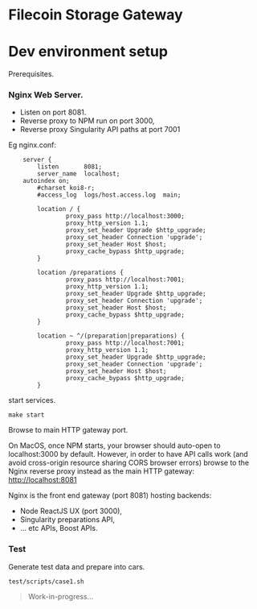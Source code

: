 # Filecoin Storage Gateway


# Dev environment setup

Prerequisites.

### Nginx Web Server.
* Listen on port 8081. 
* Reverse proxy to NPM run on port 3000, 
* Reverse proxy Singularity API paths at port 7001

Eg nginx.conf:
```
    server {
        listen       8081;
        server_name  localhost;
	autoindex on;
        #charset koi8-r;
        #access_log  logs/host.access.log  main;

        location / {
                proxy_pass http://localhost:3000;
                proxy_http_version 1.1;
                proxy_set_header Upgrade $http_upgrade;
                proxy_set_header Connection 'upgrade';
                proxy_set_header Host $host;
                proxy_cache_bypass $http_upgrade;
        }

        location /preparations {
                proxy_pass http://localhost:7001;
                proxy_http_version 1.1;
                proxy_set_header Upgrade $http_upgrade;
                proxy_set_header Connection 'upgrade';
                proxy_set_header Host $host;
                proxy_cache_bypass $http_upgrade;
        }

        location ~ ^/(preparation|preparations) {
                proxy_pass http://localhost:7001;
                proxy_http_version 1.1;
                proxy_set_header Upgrade $http_upgrade;
                proxy_set_header Connection 'upgrade';
                proxy_set_header Host $host;
                proxy_cache_bypass $http_upgrade;
        }
```

start services.

```
make start
```

Browse to main HTTP gateway port.

On MacOS, once NPM starts, your browser should auto-open to localhost:3000 by default. 
However, in order to have API calls work (and avoid cross-origin resource sharing CORS browser errors) browse to the Nginx reverse proxy instead as the main HTTP gateway: [http://localhost:8081](http://localhost:8081)

Nginx is the front end gateway (port 8081) hosting backends: 
* Node ReactJS UX (port 3000), 
* Singularity preparations API,
* ... etc APIs, Boost APIs. 

### Test

Generate test data and prepare into cars.
```
test/scripts/case1.sh
```

> Work-in-progress...

